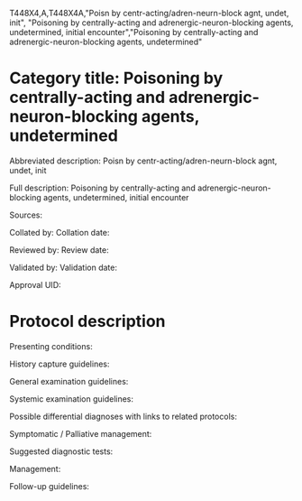 T448X4,A,T448X4A,"Poisn by centr-acting/adren-neurn-block agnt, undet, init", "Poisoning by centrally-acting and adrenergic-neuron-blocking agents, undetermined, initial encounter","Poisoning by centrally-acting and adrenergic-neuron-blocking agents, undetermined"
# Category title: Poisoning by centrally-acting and adrenergic-neuron-blocking agents, undetermined

Abbreviated description: Poisn by centr-acting/adren-neurn-block agnt, undet, init

Full description: Poisoning by centrally-acting and adrenergic-neuron-blocking agents, undetermined, initial encounter

Sources:

Collated by:
Collation date:

Reviewed by:
Review date:

Validated by:
Validation date:

Approval UID:

# Protocol description

Presenting conditions:

History capture guidelines:

General examination guidelines:

Systemic examination guidelines:

Possible differential diagnoses with links to related protocols:

Symptomatic / Palliative management:

Suggested diagnostic tests:

Management:

Follow-up guidelines:
